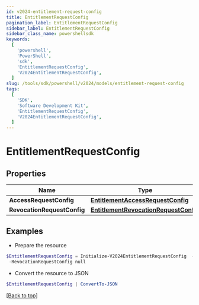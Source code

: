 ```yaml
---
id: v2024-entitlement-request-config
title: EntitlementRequestConfig
pagination_label: EntitlementRequestConfig
sidebar_label: EntitlementRequestConfig
sidebar_class_name: powershellsdk
keywords:
  [
    'powershell',
    'PowerShell',
    'sdk',
    'EntitlementRequestConfig',
    'V2024EntitlementRequestConfig',
  ]
slug: /tools/sdk/powershell/v2024/models/entitlement-request-config
tags:
  [
    'SDK',
    'Software Development Kit',
    'EntitlementRequestConfig',
    'V2024EntitlementRequestConfig',
  ]
---
```


# EntitlementRequestConfig

## Properties

| Name | Type | Description | Notes |
| --- | --- | --- | --- |
| **AccessRequestConfig** | [**EntitlementAccessRequestConfig**](entitlement-access-request-config) |  | [optional] |
| **RevocationRequestConfig** | [**EntitlementRevocationRequestConfig**](entitlement-revocation-request-config) |  | [optional] |

## Examples

- Prepare the resource

```powershell
$EntitlementRequestConfig = Initialize-V2024EntitlementRequestConfig  -AccessRequestConfig null `
 -RevocationRequestConfig null
```

- Convert the resource to JSON

```powershell
$EntitlementRequestConfig | ConvertTo-JSON
```

[[Back to top]](#)
